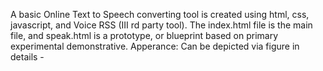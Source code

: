 A basic Online Text to Speech converting tool is created using html, css, javascript, and Voice RSS (III rd party tool). The index.html file is the main file, and speak.html is a prototype, or blueprint based on primary experimental demonstrative.
Apperance: Can be depicted via figure in details -
